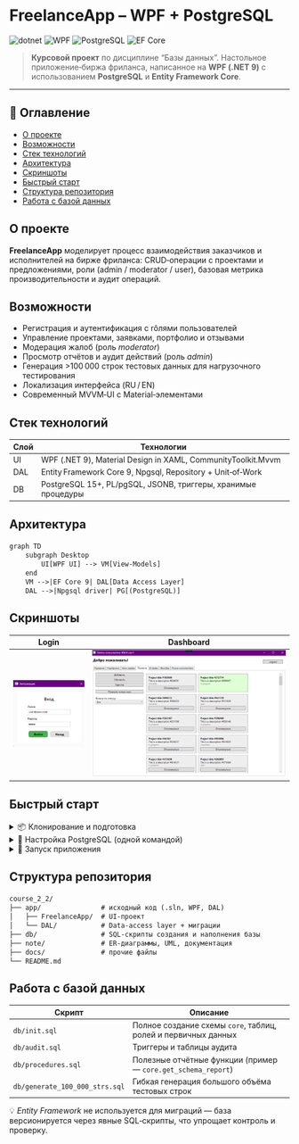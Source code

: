 # FreelanceApp – WPF + PostgreSQL

![dotnet](https://img.shields.io/badge/.NET-9.0-blueviolet)
![WPF](https://img.shields.io/badge/WPF-MVVM-orange)
![PostgreSQL](https://img.shields.io/badge/PostgreSQL-17-blue)
![EF Core](https://img.shields.io/badge/Entity%20Framework%20Core-9.0-lightgrey)

> **Курсовой проект** по дисциплине “Базы данных”.
> Настольное приложение‑биржа фриланса, написанное на **WPF (.NET 9)** c использованием **PostgreSQL** и **Entity Framework Core**.

---

## 📑 Оглавление

- [О проекте](#о-проекте)
- [Возможности](#возможности)
- [Стек технологий](#стек-технологий)
- [Архитектура](#архитектура)
- [Скриншоты](#скриншоты)
- [Быстрый старт](#быстрый-старт)
- [Структура репозитория](#структура-репозитория)
- [Работа с базой данных](#работа-с-базой-данных)

## О проекте

**FreelanceApp** моделирует процесс взаимодействия заказчиков и исполнителей на бирже фриланса:
CRUD‑операции с проектами и предложениями, роли (admin / moderator / user), базовая метрика производительности и аудит операций.

## Возможности

- Регистрация и аутентификация с rôлями пользователей
- Управление проектами, заявками, портфолио и отзывами
- Модерация жалоб (роль _moderator_)
- Просмотр отчётов и аудит действий (роль _admin_)
- Генерация >100 000 строк тестовых данных для нагрузочного тестирования
- Локализация интерфейса (RU / EN)
- Современный MVVM‑UI с Material‑элементами

## Стек технологий

| Слой | Технологии                                                    |
| ---- | ------------------------------------------------------------- |
| UI   | WPF (.NET 9), Material Design in XAML, CommunityToolkit.Mvvm  |
| DAL  | Entity Framework Core 9, Npgsql, Repository + Unit‑of‑Work    |
| DB   | PostgreSQL 15+, PL/pgSQL, JSONB, триггеры, хранимые процедуры |

## Архитектура

```mermaid
graph TD
    subgraph Desktop
        UI[WPF UI] --> VM[View‑Models]
    end
    VM -->|EF Core 9| DAL[Data Access Layer]
    DAL -->|Npgsql driver| PG[(PostgreSQL)]
```

## Скриншоты

| Login                                | Dashboard                                    |
| ------------------------------------ | -------------------------------------------- |
| ![Login](docs/screenshots/login.png) | ![Dashboard](docs/screenshots/dashboard.png) |

## Быстрый старт

<details>
<summary>📦 Клонирование и подготовка</summary>

```bash
# 1. Клонируем репозиторий
git clone https://github.com/your‑account/freelance‑app.git
cd freelance‑app

# 2. Устанавливаем зависимости nuget
dotnet restore app/app.sln
```

</details>

<details>
<summary>🐘 Настройка PostgreSQL (одной командой)</summary>

```bash
# создаём БД и роли
psql -U postgres -f db/init.sql
# (опционально) аудит и процедуры
psql -U postgres -f db/procedures.sql
```

Все исходные SQL‑скрипты лежат в директории **/db**.

</details>

<details>
<summary>🚀 Запуск приложения</summary>

```bash
# из корня репозитория
dotnet run --project app/FreelanceApp
```

По умолчанию строка подключения берётся из _app/FreelanceApp/appsettings.json_.
Измените параметры `Host`, `Username`, `Password`, если ваши настройки БД отличаются.

</details>

## Структура репозитория

```text
course_2_2/
├── app/               # исходный код (.sln, WPF, DAL)
│   ├── FreelanceApp/  # UI‑проект
│   └── DAL/           # Data‑access layer + миграции
├── db/                # SQL‑скрипты создания и наполнения базы
├── note/              # ER‑диаграммы, UML, документация
├── docs/              # прочие файлы
└── README.md
```

## Работа с базой данных

| Скрипт                         | Описание                                                       |
| ------------------------------ | -------------------------------------------------------------- |
| `db/init.sql`                  | Полное создание схемы `core`, таблиц, ролей и первичных данных |
| `db/audit.sql`                 | Триггеры и таблицы аудита                                      |
| `db/procedures.sql`            | Полезные отчётные функции (пример — `core.get_schema_report`)  |
| `db/generate_100_000_strs.sql` | Гибкая генерация большого объёма тестовых строк                |

💡 _Entity Framework_ не используется для миграций — база версионируется через явные SQL‑скрипты, что упрощает контроль и проверку.
